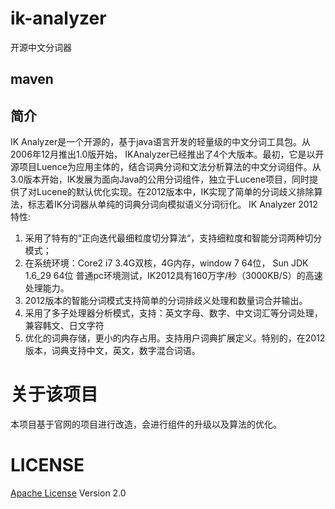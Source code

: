 ik-analyzer
============
开源中文分词器

maven
-----


简介
---

IK Analyzer是一个开源的，基于java语言开发的轻量级的中文分词工具包。从2006年12月推出1.0版开始， IKAnalyzer已经推出了4个大版本。最初，它是以开源项目Luence为应用主体的，结合词典分词和文法分析算法的中文分词组件。从3.0版本开始，IK发展为面向Java的公用分词组件，独立于Lucene项目，同时提供了对Lucene的默认优化实现。在2012版本中，IK实现了简单的分词歧义排除算法，标志着IK分词器从单纯的词典分词向模拟语义分词衍化。
IK Analyzer 2012特性:

1. 采用了特有的“正向迭代最细粒度切分算法“，支持细粒度和智能分词两种切分模式；
2. 在系统环境：Core2 i7 3.4G双核，4G内存，window 7 64位， Sun JDK 1.6_29 64位 普通pc环境测试，IK2012具有160万字/秒（3000KB/S）的高速处理能力。
3. 2012版本的智能分词模式支持简单的分词排歧义处理和数量词合并输出。
4. 采用了多子处理器分析模式，支持：英文字母、数字、中文词汇等分词处理，兼容韩文、日文字符
5. 优化的词典存储，更小的内存占用。支持用户词典扩展定义。特别的，在2012版本，词典支持中文，英文，数字混合词语。

关于该项目
=========
本项目基于官网的项目进行改造，会进行组件的升级以及算法的优化。

LICENSE
========
[Apache License](http://www.apache.org/licenses/) Version 2.0